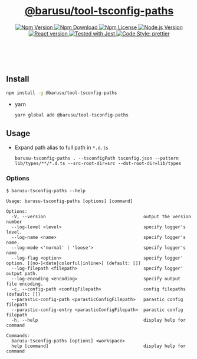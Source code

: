 <header>
  <h1 align="center">
    <a href="https://github.com/guanghechen/barusu/tree/master/tools/tsconfig-pathsl#readme">@barusu/tool-tsconfig-paths</a>
  </h1>
  <div align="center">
    <a href="https://www.npmjs.com/package/@barusu/tool-tsconfig-paths">
      <img
        alt="Npm Version"
        src="https://img.shields.io/npm/v/@barusu/tool-tsconfig-paths.svg"
      />
    </a>
    <a href="https://www.npmjs.com/package/@barusu/tool-tsconfig-paths">
      <img
        alt="Npm Download"
        src="https://img.shields.io/npm/dm/@barusu/tool-tsconfig-paths.svg"
      />
    </a>
    <a href="https://www.npmjs.com/package/@barusu/tool-tsconfig-paths">
      <img
        alt="Npm License"
        src="https://img.shields.io/npm/l/@barusu/tool-tsconfig-paths.svg"
      />
    </a>
    <a href="https://github.com/nodejs/node">
      <img
        alt="Node.js Version"
        src="https://img.shields.io/node/v/@barusu/tool-tsconfig-paths"
      />
    </a>
    <a href="https://github.com/tj/commander.js/">
      <img
        alt="React version"
        src="https://img.shields.io/npm/dependency-version/@barusu/tool-tsconfig-paths/commander"
      />
    </a>
    <a href="https://github.com/facebook/jest">
      <img
        alt="Tested with Jest"
        src="https://img.shields.io/badge/tested_with-jest-9c465e.svg"
      />
    </a>
    <a href="https://github.com/prettier/prettier">
      <img
        alt="Code Style: prettier"
        src="https://img.shields.io/badge/code_style-prettier-ff69b4.svg?style=flat-square"
      />
    </a>
  </div>
</header>
<br/>


## Install

  ```bash
  npm install -g @barusu/tool-tsconfig-paths
  ```

* yarn

  ```bash
  yarn global add @barusu/tool-tsconfig-paths
  ```

## Usage

  * Expand path alias to full path in `*.d.ts`
    ```shell
    barusu-tsconfig-paths . --tsconfigPath tsconfig.json --pattern lib/types/**/*.d.ts --src-root-dir=src --dst-root-dir=lib/types
    ```

### Options

  ```shell
  $ barusu-tsconfig-paths --help

  Usage: barusu-tsconfig-paths [options] [command]

  Options:
    -V, --version                                     output the version number
    --log-level <level>                               specify logger's level.
    --log-name <name>                                 specify logger's name.
    --log-mode <'normal' | 'loose'>                   specify logger's name.
    --log-flag <option>                               specify logger' option. [[no-]<date|colorful|inline>] (default: [])
    --log-filepath <filepath>                         specify logger' output path.
    --log-encoding <encoding>                         specify output file encoding.
    -c, --config-path <configFilepath>                config filepaths (default: [])
    --parastic-config-path <parasticConfigFilepath>   parastic config filepath
    --parastic-config-entry <parasticConfigFilepath>  parastic config filepath
    -h, --help                                        display help for command

  Commands:
    barusu-tsconfig-paths [options] <workspace>
    help [command]                                    display help for command
  ```
